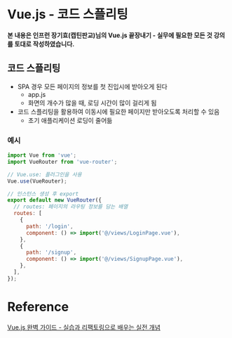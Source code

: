 

# Vue.js - 코드 스플리팅

**본 내용은 인프런 장기효(캡틴판교)님의 Vue.js 끝장내기 - 실무에 필요한 모든 것 강의를 토대로 작성하였습니다.**

## 코드 스플리팅

* SPA 경우 모든 페이지의 정보를 첫 진입시에 받아오게 된다
  * app.js
  * 화면의 개수가 많을 때, 로딩 시간이 많이 걸리게 됨
* 코드 스플리팅을 활용하여 이동시에 필요한 페이지만 받아오도록 처리할 수 있음
  * 초기 애플리케이션 로딩이 줄어듦



### 예시

```javascript
import Vue from 'vue';
import VueRouter from 'vue-router';

// Vue.use: 플러그인을 사용
Vue.use(VueRouter);

// 인스턴스 생성 후 export
export default new VueRouter({
  // routes: 페이지의 라우팅 정보를 담는 배열
  routes: [
    {
      path: '/login',
      component: () => import('@/views/LoginPage.vue'),
    },
    {
      path: '/signup',
      component: () => import('@/views/SignupPage.vue'),
    },
  ],
});

```



# Reference

[Vue.js 완벽 가이드 - 실습과 리팩토링으로 배우는 실전 개념](https://www.inflearn.com/course/vue-js-%EB%81%9D%EB%82%B4%EA%B8%B0-%EC%BA%A1%ED%8B%B4%ED%8C%90%EA%B5%90/dashboard)